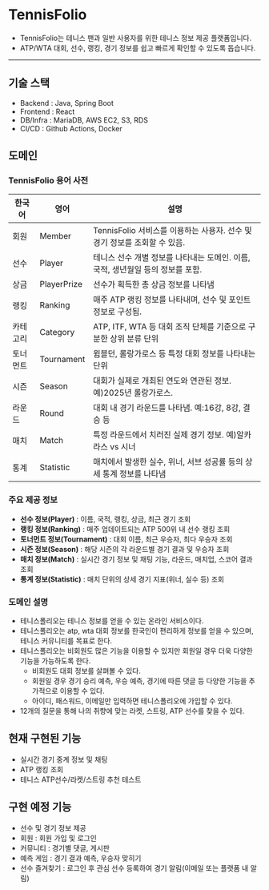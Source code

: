 # TennisFolio

- TennisFolio는 테니스 팬과 일반 사용자를 위한 테니스 정보 제공 플랫폼입니다.
- ATP/WTA 대회, 선수, 랭킹, 경기 정보를 쉽고 빠르게 확인할 수 있도록 돕습니다.

--- 

## 기술 스택
- Backend : Java, Spring Boot
- Frontend : React
- DB/Infra : MariaDB, AWS EC2, S3, RDS
- CI/CD : Github Actions, Docker

## 도메인

### TennisFolio 용어 사전

| 한국어  | 영어          | 설명                                               |
|------|-------------|--------------------------------------------------|
| 회원   | Member      | TennisFolio 서비스를 이용하는 사용자. 선수 및 경기 정보를 조회할 수 있음. |
| 선수   | Player      | 테니스 선수 개별 정보를 나타내는 도메인. 이름, 국적, 생년월일 등의 정보를 포함.  |
| 상금   | PlayerPrize | 선수가 획득한 총 상금 정보를 나타냄                             |
| 랭킹   | Ranking     | 매주 ATP 랭킹 정보를 나타내며, 선수 및 포인트 정보로 구성됨.            |
| 카테고리 | Category    | ATP, ITF, WTA 등 대회 조직 단체를 기준으로 구분한 상위 분류 단위      |
| 토너먼트 | Tournament  | 윔블던, 롤랑가로스 등 특정 대회 정보를 나타내는 단위                   |
| 시즌   | Season      | 대회가 실제로 개최된 연도와 연관된 정보. 예)2025년 롤랑가로스.           |
| 라운드  | Round       | 대회 내 경기 라운드를 나타냄. 예:16강, 8강, 결승 등                |
| 매치   | Match       | 특정 라운드에서 치러진 실제 경기 정보. 예)알카라스 vs 시너              |
| 통계   | Statistic   | 매치에서 발생한 실수, 위너, 서브 성공률 등의 상세 통계 정보를 나타냄         |


### 주요 제공 정보
- **선수 정보(Player)** : 이름, 국적, 랭킹, 상금, 최근 경기 조회 
- **랭킹 정보(Ranking)** : 매주 업데이트되는 ATP 500위 내 선수 랭킹 조회
- **토너먼트 정보(Tournament)** : 대회 이름, 최근 우승자, 최다 우승자 조회
- **시즌 정보(Season)** : 해당 시즌의 각 라운드별 경기 결과 및 우승자 조회
- **매치 정보(Match)** : 실시간 경기 정보 및 채팅 기능, 라운드, 매치업, 스코어 결과 조회 
- **통계 정보(Statistic)** : 매치 단위의 상세 경기 지표(위너, 실수 등) 조회

### 도메인 설명
- 테니스폴리오는 테니스 정보를 얻을 수 있는 온라인 서비스이다.
- 테니스폴리오는 atp, wta 대회 정보를 한국인이 편리하게 정보를 얻을 수 있으며, 테니스 커뮤니티를 목표로 한다.
- 테니스폴리오는 비회원도 많은 기능을 이용할 수 있지만 회원일 경우 더욱 다양한 기능을 가능하도록 한다.
  - 비회원도 대회 정보를 살펴볼 수 있다.
  - 회원일 경우 경기 승리 예측, 우승 예측, 경기에 따른 댓글 등 다양한 기능을 추가적으로 이용할 수 있다.
  - 아이디, 패스워드, 이메일만 입력하면 테니스폴리오에 가입할 수 있다.
- 12개의 질문을 통해 나의 취향에 맞는 라켓, 스트링, ATP 선수를 찾을 수 있다.

## 현재 구현된 기능
- 실시간 경기 중계 정보 및 채팅
- ATP 랭킹 조회
- 테니스 ATP선수/라켓/스트링 추천 테스트

## 구현 예정 기능
- 선수 및 경기 정보 제공
- 회원 : 회원 가입 및 로그인
- 커뮤니티 : 경기별 댓글, 게시판
- 예측 게임 : 경기 결과 예측, 우승자 맞히기
- 선수 즐겨찾기 : 로그인 후 관심 선수 등록하여 경기 알림(이메일 또는 플랫폼 내 알림)

